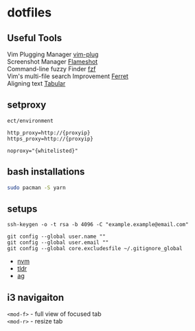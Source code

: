 # dotfiles

## Useful Tools

Vim Plugging Manager [vim-plug](https://github.com/junegunn/vim-plug)  
Screenshot Manager [Flameshot](https://github.com/lupoDharkael/flameshot)  
Command-line fuzzy Finder [fzf](https://github.com/junegunn/fzf)  
Vim's multi-file search Improvement [Ferret](https://github.com/wincent/ferret)  
Aligning text [Tabular](http://vimcasts.org/episodes/aligning-text-with-tabular-vim/)  

## setproxy

`ect/environment`  
```
http_proxy=http://{proxyip}
https_proxy=http://{proxyip}

noproxy="{whitelisted}"
```

## bash installations
``` bash
sudo pacman -S yarn
```

## setups
```
ssh-keygen -o -t rsa -b 4096 -C "example.example@email.com"

git config --global user.name ""
git config --global user.email ""
git config --global core.excludesfile ~/.gitignore_global
```

* [nvm](https://github.com/creationix/nvm)
* [tldr](https://github.com/tldr-pages/tldr)
* [ag](https://github.com/ggreer/the_silver_searcher)
  
## i3 navigaiton

`<mod-f>` - full view of focused tab  
`<mod-r>` - resize tab  

